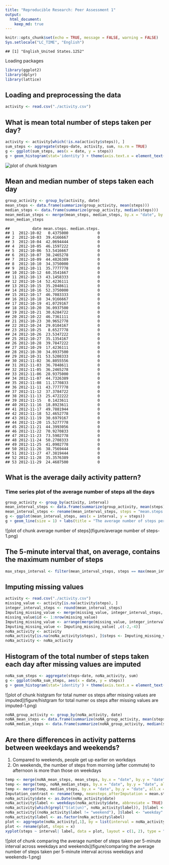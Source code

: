 ```yaml
---
title: "Reproducible Research: Peer Assessment 1"
output: 
  html_document:
    keep_md: true
---
```



```r
knitr::opts_chunk$set(echo = TRUE, message = FALSE, warning = FALSE)
Sys.setlocale("LC_TIME", "English")
```

```
## [1] "English_United States.1252"
```

Loading packages


```r
library(ggplot2)
library(dplyr)
library(lattice)
```

## Loading and preprocessing the data


```r
activity <- read.csv("./activity.csv")
```


## What is mean total number of steps taken per day?


```r
activity <- activity[which(!is.na(activity$steps)), ]
sum_steps <- aggregate(steps~date, activity, sum, na.rm = TRUE)
g <- ggplot(sum_steps, aes(x = date, y = steps))
g + geom_histogram(stat='identity') + theme(axis.text.x = element_text(angle=90, hjust=1, vjust=0.5)) + labs(title = "The total number of steps taken each day") +  theme(plot.title = element_text(hjust = 0.5, size = 15))
```

![plot of chunk histgram](figure/histgram-1.png)

## Mean and median number of steps taken each day


```r
group_activity <- group_by(activity, date)
mean_steps <- data.frame(summarize(group_activity, mean(steps)))
median_steps <- data.frame(summarize(group_activity, median(steps)))
mean_median_steps <- merge(mean_steps, median_steps, by.x = "date", by.y = "date", all.x = TRUE)
mean_median_steps
```

```
##          date mean.steps. median.steps.
## 1  2012-10-02   0.4375000             0
## 2  2012-10-03  39.4166667             0
## 3  2012-10-04  42.0694444             0
## 4  2012-10-05  46.1597222             0
## 5  2012-10-06  53.5416667             0
## 6  2012-10-07  38.2465278             0
## 7  2012-10-09  44.4826389             0
## 8  2012-10-10  34.3750000             0
## 9  2012-10-11  35.7777778             0
## 10 2012-10-12  60.3541667             0
## 11 2012-10-13  43.1458333             0
## 12 2012-10-14  52.4236111             0
## 13 2012-10-15  35.2048611             0
## 14 2012-10-16  52.3750000             0
## 15 2012-10-17  46.7083333             0
## 16 2012-10-18  34.9166667             0
## 17 2012-10-19  41.0729167             0
## 18 2012-10-20  36.0937500             0
## 19 2012-10-21  30.6284722             0
## 20 2012-10-22  46.7361111             0
## 21 2012-10-23  30.9652778             0
## 22 2012-10-24  29.0104167             0
## 23 2012-10-25   8.6527778             0
## 24 2012-10-26  23.5347222             0
## 25 2012-10-27  35.1354167             0
## 26 2012-10-28  39.7847222             0
## 27 2012-10-29  17.4236111             0
## 28 2012-10-30  34.0937500             0
## 29 2012-10-31  53.5208333             0
## 30 2012-11-02  36.8055556             0
## 31 2012-11-03  36.7048611             0
## 32 2012-11-05  36.2465278             0
## 33 2012-11-06  28.9375000             0
## 34 2012-11-07  44.7326389             0
## 35 2012-11-08  11.1770833             0
## 36 2012-11-11  43.7777778             0
## 37 2012-11-12  37.3784722             0
## 38 2012-11-13  25.4722222             0
## 39 2012-11-15   0.1423611             0
## 40 2012-11-16  18.8923611             0
## 41 2012-11-17  49.7881944             0
## 42 2012-11-18  52.4652778             0
## 43 2012-11-19  30.6979167             0
## 44 2012-11-20  15.5277778             0
## 45 2012-11-21  44.3993056             0
## 46 2012-11-22  70.9270833             0
## 47 2012-11-23  73.5902778             0
## 48 2012-11-24  50.2708333             0
## 49 2012-11-25  41.0902778             0
## 50 2012-11-26  38.7569444             0
## 51 2012-11-27  47.3819444             0
## 52 2012-11-28  35.3576389             0
## 53 2012-11-29  24.4687500             0
```

## What is the average daily activity pattern?
### Time series plot of the average number of steps all the days


```r
group_activity <- group_by(activity, interval)
mean_interval_steps <- data.frame(summarize(group_activity, mean(steps)))
mean_interval_steps <- rename(mean_interval_steps, steps = "mean.steps.")
g <- ggplot(mean_interval_steps, aes(x = interval, y = steps))
g + geom_line(size = 1) + labs(title = "The average number of steps per 5 minutes") + theme(plot.title = element_text(hjust = 0.5, size = 15))
```

![plot of chunk average number of steps](figure/average number of steps-1.png)

## The 5-minute interval that, on average, contains the maximum number of steps


```r
max_steps_interval <- filter(mean_interval_steps, steps == max(mean_interval_steps$steps))$interval
```

## Imputing missing values


```r
activity <- read.csv("./activity.csv")
missing_value <- activity[is.na(activity$steps), ]
integer_interval_steps <- round(mean_interval_steps)
Imputing_missing_value <- merge(missing_value, integer_interval_steps, by.x = "interval", by.y = "interval", all.x = TRUE)
missing_value$id <- 1:nrow(missing_value)
Imputing_missing_value <- arrange(merge(missing_value, integer_interval_steps, by.x = "interval", by.y = "interval", all.x = TRUE), id)
Imputing_missing_value <- Imputing_missing_value[ ,c(-2,-4)]
noNa_activity <- activity
noNa_activity[is.na(noNa_activity$steps), ]$steps <- Imputing_missing_value$steps.y
noNa_activity <- noNa_activity
```

## Histogram of the total number of steps taken each day after missing values are imputed


```r
noNa_sum_steps <- aggregate(steps~date, noNa_activity, sum)
g <- ggplot(noNa_sum_steps, aes(x = date, y = steps))
g + geom_histogram(stat='identity') + theme(axis.text.x = element_text(angle=90, hjust=1, vjust=0.5)) + labs(title = "The total number of steps taken each day after imputing missing value") +  theme(plot.title = element_text(hjust = 0.5, size = 15))
```

![plot of chunk histgram for total numer os steps after missing values are imputed](figure/histgram for total numer os steps after missing values are imputed-1.png)

```r
noNA_group_activity <- group_by(noNa_activity, date)
noNA_mean_steps <- data.frame(summarize(noNA_group_activity, mean(steps)))
noNA_median_steps <- data.frame(summarize(noNA_group_activity, median(steps)))
```

## Are there differences in activity patterns between weekdays and weekends?
1. Compared to weekends, people get up earlier on workdays
2. On weekends, the number of steps from morning (after commute) to afternoon is more than those on weekdays


```r
temp <- merge(noNA_mean_steps, mean_steps, by.x = "date", by.y = "date", all.x = TRUE)
temp <- merge(temp, noNA_median_steps, by.x = "date", by.y = "date", all.x = TRUE)
temp <- merge(temp, median_steps, by.x = "date", by.y = "date", all.x = TRUE)
Imputation_contrast <- rename(temp, meansteps_afterImputation = mean.steps..x, meansteps_beforeImputation = mean.steps..y, mediansteps_afterImputation = median.steps..x, mediansteps_beforeImputation= median.steps..y)
noNa_activity$date <- as.Date(noNa_activity$date)
noNa_activity$label <- weekdays(noNa_activity$date, abbreviate = TRUE)
noNa_activity[which(grepl("S(at|un)", noNa_activity$label)), ]$label <- "weekend"
noNa_activity[(noNa_activity$label != "weekend"), ]$label <- "weekday"
noNa_activity$label <- as.factor(noNa_activity$label)
plot <- aggregate(noNa_activity[,1], by = list(interval = noNa_activity$interval, label = noNa_activity$label), FUN = mean)
plot <- rename(plot, steps = x)
xyplot(steps ~ interval| label, data = plot, layout = c(1, 2), type = "l", main = "The average number of steps taken per 5-minute interval across weekdays and weekends")
```

![plot of chunk comparing the average number of steps taken per 5-minute interval across weekdays and weekends](figure/comparing the average number of steps taken per 5-minute interval across weekdays and weekends-1.png)
